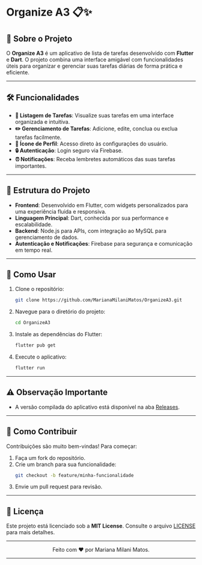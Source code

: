 
# Organize A3 📋✨

## 📖 Sobre o Projeto  
O **Organize A3** é um aplicativo de lista de tarefas desenvolvido com **Flutter** e **Dart**. O projeto combina uma interface amigável com funcionalidades úteis para organizar e gerenciar suas tarefas diárias de forma prática e eficiente.

---

## 🛠️ Funcionalidades  
- **📄 Listagem de Tarefas**: Visualize suas tarefas em uma interface organizada e intuitiva.  
- **✏️ Gerenciamento de Tarefas**: Adicione, edite, conclua ou exclua tarefas facilmente.  
- **👤 Ícone de Perfil**: Acesso direto às configurações do usuário.  
- **🔒 Autenticação**: Login seguro via Firebase.  
- **⏰ Notificações**: Receba lembretes automáticos das suas tarefas importantes.  

---

## 📂 Estrutura do Projeto  
- **Frontend**: Desenvolvido em Flutter, com widgets personalizados para uma experiência fluida e responsiva.  
- **Linguagem Principal**: Dart, conhecida por sua performance e escalabilidade.  
- **Backend**: Node.js para APIs, com integração ao MySQL para gerenciamento de dados.  
- **Autenticação e Notificações**: Firebase para segurança e comunicação em tempo real.

---

## 🚀 Como Usar  
1. Clone o repositório:  
   ```bash
   git clone https://github.com/MarianaMilaniMatos/OrganizeA3.git
   ```
2. Navegue para o diretório do projeto:  
   ```bash
   cd OrganizeA3
   ```
3. Instale as dependências do Flutter:  
   ```bash
   flutter pub get
   ```
4. Execute o aplicativo:  
   ```bash
   flutter run
   ```

---

## ⚠️ Observação Importante  
- A versão compilada do aplicativo está disponível na aba [Releases](https://github.com/MarianaMilaniMatos/OrganizeA3/releases).  

---

## 🤝 Como Contribuir  
Contribuições são muito bem-vindas! Para começar:  
1. Faça um fork do repositório.  
2. Crie um branch para sua funcionalidade:  
   ```bash
   git checkout -b feature/minha-funcionalidade
   ```
3. Envie um pull request para revisão.  

---

## 📜 Licença  
Este projeto está licenciado sob a **MIT License**. Consulte o arquivo [LICENSE](./LICENSE) para mais detalhes.  

---

<div align="center">  
Feito com ❤️ por Mariana Milani Matos.  
</div>  

--- 
